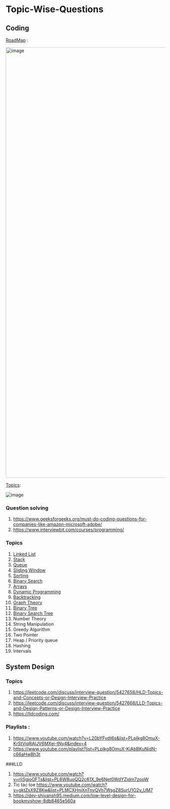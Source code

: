 # Topic-Wise-Questions
## Coding

[RoadMap](https://neetcode.io/) : 

<img width="1359" alt="image" src="https://github.com/AakankshaShah/Topic-Wise-Questions/assets/55951533/d1f206e8-adc9-48e5-a422-fba9a3e28ec7">

[Topics](https://blog.algomaster.io/p/how-i-mastered-data-structures-and-algorithms):

![image](https://github.com/AakankshaShah/Topic-Wise-Questions/assets/55951533/47429756-772e-40f4-9246-65a46a6f0911)




### Question solving 
 
1. https://www.geeksforgeeks.org/must-do-coding-questions-for-companies-like-amazon-microsoft-adobe/
2. https://www.interviewbit.com/courses/programming/



### Topics

1. [Linked List](https://github.com/AakankshaShah/Topic-Wise-Questions/blob/main/LinkedList.md)
2. [Stack](https://github.com/AakankshaShah/Topic-Wise-Questions/blob/main/Stack.md)
3. [Queue](https://github.com/AakankshaShah/Topic-Wise-Questions/blob/main/Queue.md)
4. [Sliding Window](https://github.com/AakankshaShah/Topic-Wise-Questions/blob/main/SlidingWindow.md)
5. [Sorting](https://github.com/AakankshaShah/Topic-Wise-Questions/blob/main/Sorting.md)
6. [Binary Search](https://github.com/AakankshaShah/Topic-Wise-Questions/blob/main/BinarySearch.md)
7. [Arrays](https://github.com/AakankshaShah/Topic-Wise-Questions/blob/main/Arrays.md)
8. [Dynamic Programming](https://github.com/AakankshaShah/Topic-Wise-Questions/blob/main/DynamicProgramming.md)
9. [Backtracking](https://github.com/AakankshaShah/Topic-Wise-Questions/blob/main/Backtracking.md)
10. [Graph Theory](https://github.com/AakankshaShah/Topic-Wise-Questions/blob/main/Graphs.md)
11. [Binary Tree](https://github.com/AakankshaShah/Topic-Wise-Questions/blob/main/BinaryTree.md)
12. [Binary Search Tree](https://github.com/AakankshaShah/Topic-Wise-Questions/blob/main/BinarySearchTree.md)
13. Number Theory
14. String Manipulation
15. Greedy Algorithm
16. Two Pointer
17. Heap / Priority queue
18. Hashing
19. Intervals


## System Design 

### Topics 

1. https://leetcode.com/discuss/interview-question/5427658/HLD-Topics-and-Concepts-or-Design-Interview-Practice
2. https://leetcode.com/discuss/interview-question/5427668/LLD-Topics-and-Design-Patterns-or-Design-Interview-Practice
3. https://lldcoding.com/

### Playlists :
1. https://www.youtube.com/watch?v=L20bYFvdt6s&list=PLpIkg8OmuX-KrStViqRAIJV6MXej-tNy4&index=4
2. https://www.youtube.com/playlist?list=PLpIkg8OmuX-KiAbBKuNidN-c66aHwBh3t

###LLD
1. https://www.youtube.com/watch?v=rliSgjoOFTs&list=PL6W8uoQQ2c61X_9e6Net0WdYZidm7zooW
2. Tic tac toe https://www.youtube.com/watch?v=gktZsX9Z8Kw&list=PLMCXHnjXnTnvQVh7WsgZ8SurU1O2v_UM7
3. https://dev-shivansh95.medium.com/low-level-design-for-bookmyshow-8db8465e560a
